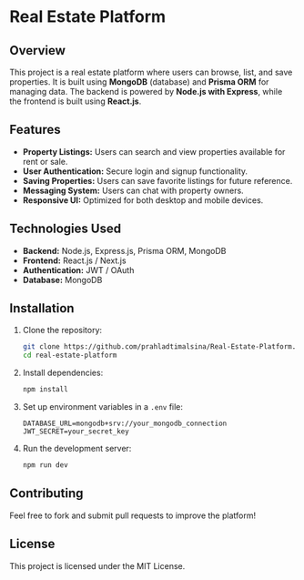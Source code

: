 # Real Estate Platform

## Overview
This project is a real estate platform where users can browse, list, and save properties. It is built using **MongoDB** (database) and **Prisma ORM** for managing data. The backend is powered by **Node.js with Express**, while the frontend is built using **React.js**.

## Features
- **Property Listings:** Users can search and view properties available for rent or sale.
- **User Authentication:** Secure login and signup functionality.
- **Saving Properties:** Users can save favorite listings for future reference.
- **Messaging System:** Users can chat with property owners.
- **Responsive UI:** Optimized for both desktop and mobile devices.

## Technologies Used
- **Backend:** Node.js, Express.js, Prisma ORM, MongoDB
- **Frontend:** React.js / Next.js
- **Authentication:** JWT / OAuth
- **Database:** MongoDB

## Installation
1. Clone the repository:
   ```sh
   git clone https://github.com/prahladtimalsina/Real-Estate-Platform.git
   cd real-estate-platform
   ```
2. Install dependencies:
   ```sh
   npm install
   ```
3. Set up environment variables in a `.env` file:
   ```env
   DATABASE_URL=mongodb+srv://your_mongodb_connection
   JWT_SECRET=your_secret_key
   ```
4. Run the development server:
   ```sh
   npm run dev
   ```

## Contributing
Feel free to fork and submit pull requests to improve the platform!

## License
This project is licensed under the MIT License.
